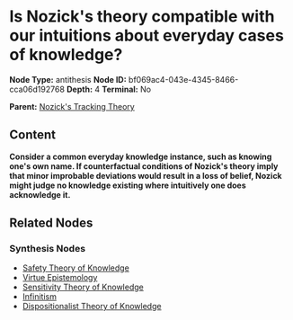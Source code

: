 # Is Nozick's theory compatible with our intuitions about everyday cases of knowledge?

**Node Type:** antithesis
**Node ID:** bf069ac4-043e-4345-8466-cca06d192768
**Depth:** 4
**Terminal:** No

**Parent:** [Nozick's Tracking Theory](nozicks-tracking-theory-synthesis-5ca139e0-92bc-4aed-95bd-2f9adf2bbf81.md)

## Content

**Consider a common everyday knowledge instance, such as knowing one's own name. If counterfactual conditions of Nozick's theory imply that minor improbable deviations would result in a loss of belief, Nozick might judge no knowledge existing where intuitively one does acknowledge it.**

## Related Nodes

### Synthesis Nodes

- [Safety Theory of Knowledge](safety-theory-of-knowledge-synthesis-1a6af557-dc26-4807-914d-51f096265c34.md)
- [Virtue Epistemology](virtue-epistemology-synthesis-ad225044-dace-4fa2-b96b-54d20c402294.md)
- [Sensitivity Theory of Knowledge](sensitivity-theory-of-knowledge-synthesis-e3ba1edd-6b04-44a0-bb33-a1e57566394c.md)
- [Infinitism](infinitism-synthesis-16ab9538-47bb-4e81-8d98-b812bd69fa88.md)
- [Dispositionalist Theory of Knowledge](dispositionalist-theory-of-knowledge-synthesis-f48e7760-5b7f-48d0-af4b-a46f0d31cff6.md)
